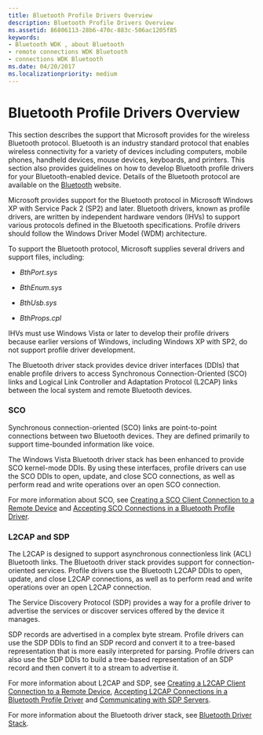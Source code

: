 ```yaml
---
title: Bluetooth Profile Drivers Overview
description: Bluetooth Profile Drivers Overview
ms.assetid: 86806113-28b6-470c-883c-506ac1205f85
keywords:
- Bluetooth WDK , about Bluetooth
- remote connections WDK Bluetooth
- connections WDK Bluetooth
ms.date: 04/20/2017
ms.localizationpriority: medium
---
```


# Bluetooth Profile Drivers Overview


This section describes the support that Microsoft provides for the wireless Bluetooth protocol. Bluetooth is an industry standard protocol that enables wireless connectivity for a variety of devices including computers, mobile phones, handheld devices, mouse devices, keyboards, and printers. This section also provides guidelines on how to develop Bluetooth profile drivers for your Bluetooth-enabled device. Details of the Bluetooth protocol are available on the [Bluetooth](https://go.microsoft.com/fwlink/p/?linkid=26268) website.

Microsoft provides support for the Bluetooth protocol in Microsoft Windows XP with Service Pack 2 (SP2) and later. Bluetooth drivers, known as profile drivers, are written by independent hardware vendors (IHVs) to support various protocols defined in the Bluetooth specifications. Profile drivers should follow the Windows Driver Model (WDM) architecture.

To support the Bluetooth protocol, Microsoft supplies several drivers and support files, including:

-   *BthPort.sys*

-   *BthEnum.sys*

-   *BthUsb.sys*

-   *BthProps.cpl*

IHVs must use Windows Vista or later to develop their profile drivers because earlier versions of Windows, including Windows XP with SP2, do not support profile driver development.

The Bluetooth driver stack provides device driver interfaces (DDIs) that enable profile drivers to access Synchronous Connection-Oriented (SCO) links and Logical Link Controller and Adaptation Protocol (L2CAP) links between the local system and remote Bluetooth devices.

### <span id="sco"></span><span id="SCO"></span>**SCO**

Synchronous connection-oriented (SCO) links are point-to-point connections between two Bluetooth devices. They are defined primarily to support time-bounded information like voice.

The Windows Vista Bluetooth driver stack has been enhanced to provide SCO kernel-mode DDIs. By using these interfaces, profile drivers can use the SCO DDIs to open, update, and close SCO connections, as well as perform read and write operations over an open SCO connection.

For more information about SCO, see [Creating a SCO Client Connection to a Remote Device](creating-a-sco-client-connection-to-a-remote-device.md) and [Accepting SCO Connections in a Bluetooth Profile Driver](accepting-sco-connections-in-a-bluetooth-profile-driver.md).

### <span id="l2cap_and_sdp"></span><span id="L2CAP_AND_SDP"></span>**L2CAP and SDP**

The L2CAP is designed to support asynchronous connectionless link (ACL) Bluetooth links. The Bluetooth driver stack provides support for connection-oriented services. Profile drivers use the Bluetooth L2CAP DDIs to open, update, and close L2CAP connections, as well as to perform read and write operations over an open L2CAP connection.

The Service Discovery Protocol (SDP) provides a way for a profile driver to advertise the services or discover services offered by the device it manages.

SDP records are advertised in a complex byte stream. Profile drivers can use the SDP DDIs to find an SDP record and convert it to a tree-based representation that is more easily interpreted for parsing. Profile drivers can also use the SDP DDIs to build a tree-based representation of an SDP record and then convert it to a stream to advertise it.

For more information about L2CAP and SDP, see [Creating a L2CAP Client Connection to a Remote Device](creating-a-l2cap-client-connection-to-a-remote-device.md), [Accepting L2CAP Connections in a Bluetooth Profile Driver](accepting-l2cap-connections-in-a-bluetooth-profile-driver.md) and [Communicating with SDP Servers](communicating-with-sdp-servers.md).

For more information about the Bluetooth driver stack, see [Bluetooth Driver Stack](bluetooth-driver-stack.md).

 

 





